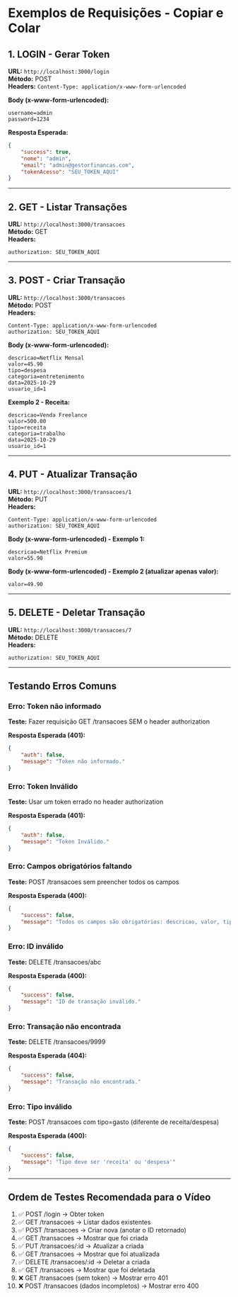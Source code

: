 # Exemplos de Requisições - Copiar e Colar

## 1. LOGIN - Gerar Token

**URL:** `http://localhost:3000/login`  
**Método:** POST  
**Headers:** `Content-Type: application/x-www-form-urlencoded`

**Body (x-www-form-urlencoded):**
```
username=admin
password=1234
```

**Resposta Esperada:**
```json
{
    "success": true,
    "nome": "admin",
    "email": "admin@gestorfinancas.com",
    "tokenAcesso": "SEU_TOKEN_AQUI"
}
```

---

## 2. GET - Listar Transações

**URL:** `http://localhost:3000/transacoes`  
**Método:** GET  
**Headers:**
```
authorization: SEU_TOKEN_AQUI
```

---

## 3. POST - Criar Transação

**URL:** `http://localhost:3000/transacoes`  
**Método:** POST  
**Headers:**
```
Content-Type: application/x-www-form-urlencoded
authorization: SEU_TOKEN_AQUI
```

**Body (x-www-form-urlencoded):**
```
descricao=Netflix Mensal
valor=45.90
tipo=despesa
categoria=entretenimento
data=2025-10-29
usuario_id=1
```

**Exemplo 2 - Receita:**
```
descricao=Venda Freelance
valor=500.00
tipo=receita
categoria=trabalho
data=2025-10-29
usuario_id=1
```

---

## 4. PUT - Atualizar Transação

**URL:** `http://localhost:3000/transacoes/1`  
**Método:** PUT  
**Headers:**
```
Content-Type: application/x-www-form-urlencoded
authorization: SEU_TOKEN_AQUI
```

**Body (x-www-form-urlencoded) - Exemplo 1:**
```
descricao=Netflix Premium
valor=55.90
```

**Body (x-www-form-urlencoded) - Exemplo 2 (atualizar apenas valor):**
```
valor=49.90
```

---

## 5. DELETE - Deletar Transação

**URL:** `http://localhost:3000/transacoes/7`  
**Método:** DELETE  
**Headers:**
```
authorization: SEU_TOKEN_AQUI
```

---

## Testando Erros Comuns

### Erro: Token não informado
**Teste:** Fazer requisição GET /transacoes SEM o header authorization

**Resposta Esperada (401):**
```json
{
    "auth": false,
    "message": "Token não informado."
}
```

### Erro: Token Inválido
**Teste:** Usar um token errado no header authorization

**Resposta Esperada (401):**
```json
{
    "auth": false,
    "message": "Token Inválido."
}
```

### Erro: Campos obrigatórios faltando
**Teste:** POST /transacoes sem preencher todos os campos

**Resposta Esperada (400):**
```json
{
    "success": false,
    "message": "Todos os campos são obrigatórios: descricao, valor, tipo, categoria, data, usuario_id"
}
```

### Erro: ID inválido
**Teste:** DELETE /transacoes/abc

**Resposta Esperada (400):**
```json
{
    "success": false,
    "message": "ID de transação inválido."
}
```

### Erro: Transação não encontrada
**Teste:** DELETE /transacoes/9999

**Resposta Esperada (404):**
```json
{
    "success": false,
    "message": "Transação não encontrada."
}
```

### Erro: Tipo inválido
**Teste:** POST /transacoes com tipo=gasto (diferente de receita/despesa)

**Resposta Esperada (400):**
```json
{
    "success": false,
    "message": "Tipo deve ser 'receita' ou 'despesa'"
}
```

---

## Ordem de Testes Recomendada para o Vídeo

1. ✅ POST /login → Obter token
2. ✅ GET /transacoes → Listar dados existentes
3. ✅ POST /transacoes → Criar nova (anotar o ID retornado)
4. ✅ GET /transacoes → Mostrar que foi criada
5. ✅ PUT /transacoes/:id → Atualizar a criada
6. ✅ GET /transacoes → Mostrar que foi atualizada
7. ✅ DELETE /transacoes/:id → Deletar a criada
8. ✅ GET /transacoes → Mostrar que foi deletada
9. ❌ GET /transacoes (sem token) → Mostrar erro 401
10. ❌ POST /transacoes (dados incompletos) → Mostrar erro 400
